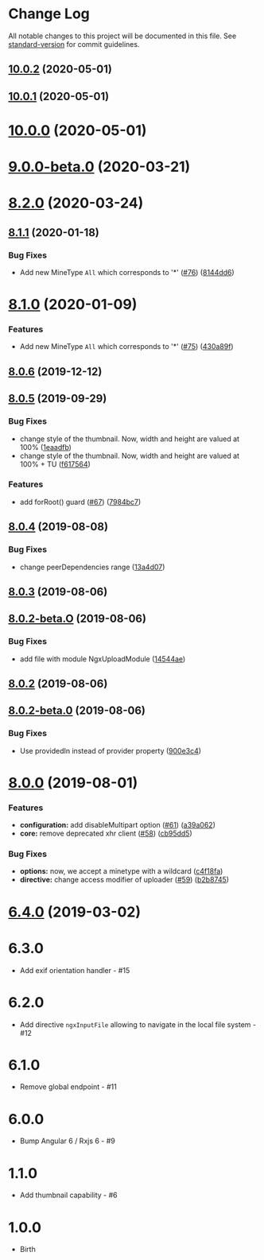 # Change Log

All notable changes to this project will be documented in this file. See [standard-version](https://github.com/conventional-changelog/standard-version) for commit guidelines.

<a name="10.0.2"></a>
## [10.0.2](https://github.com/expert1-pty-ltd/ngx-upload/compare/v10.0.1...v10.0.2) (2020-05-01)



<a name="10.0.1"></a>
## [10.0.1](https://github.com/expert1-pty-ltd/ngx-upload/compare/v10.0.0...v10.0.1) (2020-05-01)



<a name="10.0.0"></a>

# [10.0.0](https://github.com/expert1-pty-ltd/ngx-upload/compare/v9.0.0...v10.0.0) (2020-05-01)

<a name="9.0.0-beta.0"></a>

# [9.0.0-beta.0](https://github.com/wKoza/ngx-upload/compare/v8.1.1...v9.0.0-beta.0) (2020-03-21)

<a name="8.2.0"></a>

# [8.2.0](https://github.com/wKoza/ngx-upload/compare/v8.1.1...v8.2.0) (2020-03-24)

<a name="8.1.1"></a>

## [8.1.1](https://github.com/wKoza/ngx-upload/compare/v8.1.0...v8.1.1) (2020-01-18)

### Bug Fixes

- Add new MineType `All` which corresponds to '\*' ([#76](https://github.com/wKoza/ngx-upload/issues/76)) ([8144dd6](https://github.com/wKoza/ngx-upload/commit/8144dd6))

<a name="8.1.0"></a>

# [8.1.0](https://github.com/wKoza/ngx-upload/compare/v8.0.6...v8.1.0) (2020-01-09)

### Features

- Add new MineType `All` which corresponds to '\*' ([#75](https://github.com/wKoza/ngx-upload/issues/75)) ([430a89f](https://github.com/wKoza/ngx-upload/commit/430a89f))

<a name="8.0.6"></a>

## [8.0.6](https://github.com/wKoza/ngx-upload/compare/v8.0.5...v8.0.6) (2019-12-12)

<a name="8.0.5"></a>

## [8.0.5](https://github.com/wKoza/ngx-upload/compare/v8.0.4...v8.0.5) (2019-09-29)

### Bug Fixes

- change style of the thumbnail. Now, width and height are valued at 100% ([1eaadfb](https://github.com/wKoza/ngx-upload/commit/1eaadfb))
- change style of the thumbnail. Now, width and height are valued at 100% + TU ([f617564](https://github.com/wKoza/ngx-upload/commit/f617564))

### Features

- add forRoot() guard ([#67](https://github.com/wKoza/ngx-upload/issues/67)) ([7984bc7](https://github.com/wKoza/ngx-upload/commit/7984bc7))

<a name="8.0.4"></a>

## [8.0.4](https://github.com/wKoza/ngx-upload/compare/v8.0.3...v8.0.4) (2019-08-08)

### Bug Fixes

- change peerDependencies range ([13a4d07](https://github.com/wKoza/ngx-upload/commit/13a4d07))

<a name="8.0.3"></a>

## [8.0.3](https://github.com/wKoza/ngx-upload/compare/v8.0.2...v8.0.3) (2019-08-06)

<a name="8.0.2-beta.O"></a>

## [8.0.2-beta.O](https://github.com/wKoza/ngx-upload/compare/v8.0.2...v8.0.2-beta.O) (2019-08-06)

### Bug Fixes

- add file with module NgxUploadModule ([14544ae](https://github.com/wKoza/ngx-upload/commit/14544ae))

<a name="8.0.2"></a>

## [8.0.2](https://github.com/wKoza/ngx-upload/compare/v8.0.2-beta.0...v8.0.2) (2019-08-06)

<a name="8.0.2-beta.0"></a>

## [8.0.2-beta.0](https://github.com/wKoza/ngx-upload/compare/v8.0.1...v8.0.2-beta.0) (2019-08-06)

### Bug Fixes

- Use providedIn instead of provider property ([900e3c4](https://github.com/wKoza/ngx-upload/commit/900e3c4))

<a name="8.0.0"></a>

# [8.0.0](https://github.com/wKoza/ngx-upload/compare/v8.0.0-beta.4...v8.0.0) (2019-08-01)

### Features

- **configuration:** add disableMultipart option ([#61](https://github.com/wKoza/ngx-upload/issues/61)) ([a39a062](https://github.com/wKoza/ngx-upload/commit/a39a062))
- **core:** remove deprecated xhr client ([#58](https://github.com/wKoza/ngx-upload/issues/58)) ([cb95dd5](https://github.com/wKoza/ngx-upload/commit/cb95dd5))

### Bug Fixes

- **options:** now, we accept a minetype with a wildcard ([c4f18fa](https://github.com/wKoza/ngx-upload/commit/c4f18fa))
- **directive:** change access modifier of uploader ([#59](https://github.com/wKoza/ngx-upload/issues/59)) ([b2b8745](https://github.com/wKoza/ngx-upload/commit/b2b8745))

<a name="6.4.0"></a>

# [6.4.0](https://github.com/wKoza/ngx-upload/compare/v6.3.0...v6.4.0) (2019-03-02)

# 6.3.0

- Add exif orientation handler - #15

# 6.2.0

- Add directive `ngxInputFile` allowing to navigate in the local file system - #12

# 6.1.0

- Remove global endpoint - #11

# 6.0.0

- Bump Angular 6 / Rxjs 6 - #9

# 1.1.0

- Add thumbnail capability - #6

# 1.0.0

- Birth
